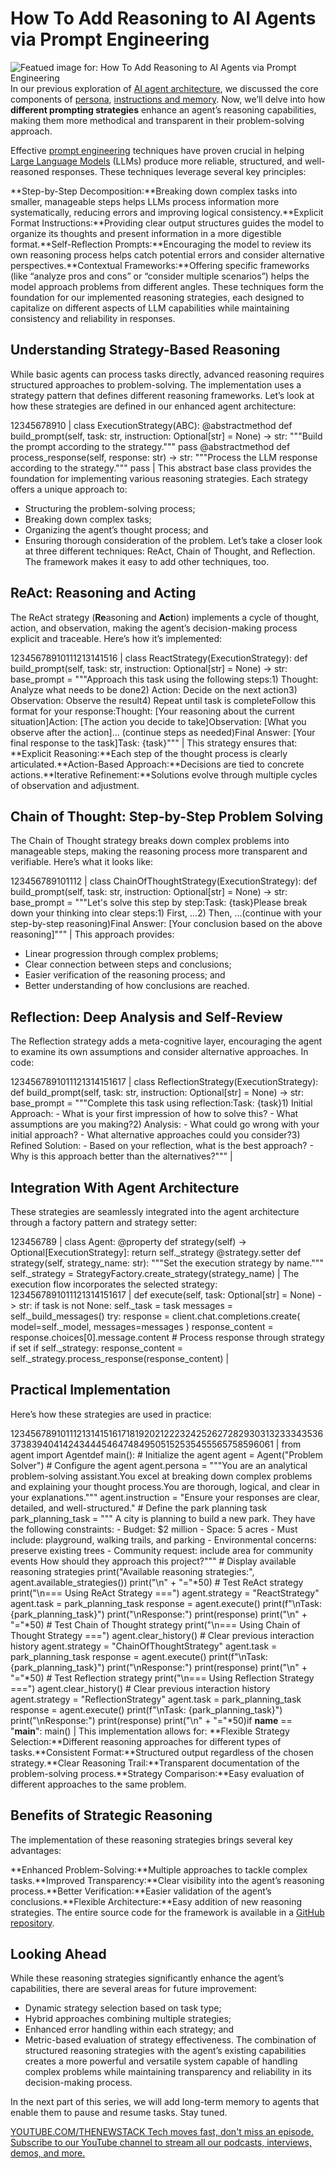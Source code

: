 # How To Add Reasoning to AI Agents via Prompt Engineering
![Featued image for: How To Add Reasoning to AI Agents via Prompt Engineering](https://cdn.thenewstack.io/media/2024/11/ae12f2fb-steve-johnson-n495vfcie4y-unsplashb-1024x576.jpg)
In our previous exploration of [AI agent architecture](https://thenewstack.io/ai-agents-a-comprehensive-introduction-for-developers/), we discussed the core components of [persona](https://thenewstack.io/how-to-define-an-ai-agent-persona-by-tweaking-llm-prompts/), [instructions and memory](https://thenewstack.io/enhancing-ai-agents-adding-instructions-tasks-and-memory/). Now, we’ll delve into how **different prompting strategies** enhance an agent’s reasoning capabilities, making them more methodical and transparent in their problem-solving approach.

Effective [prompt engineering](https://thenewstack.io/prompt-engineering-get-llms-to-generate-the-content-you-want/) techniques have proven crucial in helping [Large Language Models](https://thenewstack.io/llm/) (LLMs) produce more reliable, structured, and well-reasoned responses. These techniques leverage several key principles:

**Step-by-Step Decomposition:**Breaking down complex tasks into smaller, manageable steps helps LLMs process information more systematically, reducing errors and improving logical consistency.**Explicit Format Instructions:**Providing clear output structures guides the model to organize its thoughts and present information in a more digestible format.**Self-Reflection Prompts:**Encouraging the model to review its own reasoning process helps catch potential errors and consider alternative perspectives.**Contextual Frameworks:**Offering specific frameworks (like “analyze pros and cons” or “consider multiple scenarios”) helps the model approach problems from different angles.
These techniques form the foundation for our implemented reasoning strategies, each designed to capitalize on different aspects of LLM capabilities while maintaining consistency and reliability in responses.

## Understanding Strategy-Based Reasoning
While basic agents can process tasks directly, advanced reasoning requires structured approaches to problem-solving. The implementation uses a strategy pattern that defines different reasoning frameworks. Let’s look at how these strategies are defined in our enhanced agent architecture:

12345678910 |
class ExecutionStrategy(ABC): @abstractmethod def build_prompt(self, task: str, instruction: Optional[str] = None) -> str: """Build the prompt according to the strategy.""" pass @abstractmethod def process_response(self, response: str) -> str: """Process the LLM response according to the strategy.""" pass |
This abstract base class provides the foundation for implementing various reasoning strategies. Each strategy offers a unique approach to:
- Structuring the problem-solving process;
- Breaking down complex tasks;
- Organizing the agent’s thought process; and
- Ensuring thorough consideration of the problem.
Let’s take a closer look at three different techniques: ReAct, Chain of Thought, and Reflection. The framework makes it easy to add other techniques, too.

## ReAct: Reasoning and Acting
The ReAct strategy (**Re**asoning and **Act**ion) implements a cycle of thought, action, and observation, making the agent’s decision-making process explicit and traceable. Here’s how it’s implemented:

12345678910111213141516 |
class ReactStrategy(ExecutionStrategy): def build_prompt(self, task: str, instruction: Optional[str] = None) -> str: base_prompt = """Approach this task using the following steps:1) Thought: Analyze what needs to be done2) Action: Decide on the next action3) Observation: Observe the result4) Repeat until task is completeFollow this format for your response:Thought: [Your reasoning about the current situation]Action: [The action you decide to take]Observation: [What you observe after the action]... (continue steps as needed)Final Answer: [Your final response to the task]Task: {task}""" |
This strategy ensures that:
**Explicit Reasoning:**Each step of the thought process is clearly articulated.**Action-Based Approach:**Decisions are tied to concrete actions.**Iterative Refinement:**Solutions evolve through multiple cycles of observation and adjustment.
## Chain of Thought: Step-by-Step Problem Solving
The Chain of Thought strategy breaks down complex problems into manageable steps, making the reasoning process more transparent and verifiable. Here’s what it looks like:

123456789101112 |
class ChainOfThoughtStrategy(ExecutionStrategy): def build_prompt(self, task: str, instruction: Optional[str] = None) -> str: base_prompt = """Let's solve this step by step:Task: {task}Please break down your thinking into clear steps:1) First, ...2) Then, ...(continue with your step-by-step reasoning)Final Answer: [Your conclusion based on the above reasoning]""" |
This approach provides:
- Linear progression through complex problems;
- Clear connection between steps and conclusions;
- Easier verification of the reasoning process; and
- Better understanding of how conclusions are reached.
## Reflection: Deep Analysis and Self-Review
The Reflection strategy adds a meta-cognitive layer, encouraging the agent to examine its own assumptions and consider alternative approaches. In code:

1234567891011121314151617 |
class ReflectionStrategy(ExecutionStrategy): def build_prompt(self, task: str, instruction: Optional[str] = None) -> str: base_prompt = """Complete this task using reflection:Task: {task}1) Initial Approach: - What is your first impression of how to solve this? - What assumptions are you making?2) Analysis: - What could go wrong with your initial approach? - What alternative approaches could you consider?3) Refined Solution: - Based on your reflection, what is the best approach? - Why is this approach better than the alternatives?""" |
## Integration With Agent Architecture
These strategies are seamlessly integrated into the agent architecture through a factory pattern and strategy setter:

123456789 |
class Agent: @property def strategy(self) -> Optional[ExecutionStrategy]: return self._strategy @strategy.setter def strategy(self, strategy_name: str): """Set the execution strategy by name.""" self._strategy = StrategyFactory.create_strategy(strategy_name) |
The execution flow incorporates the selected strategy:
1234567891011121314151617 |
def execute(self, task: Optional[str] = None) -> str: if task is not None: self._task = task messages = self._build_messages() try: response = client.chat.completions.create( model=self._model, messages=messages ) response_content = response.choices[0].message.content # Process response through strategy if set if self._strategy: response_content = self._strategy.process_response(response_content) |
## Practical Implementation
Here’s how these strategies are used in practice:

12345678910111213141516171819202122232425262728293031323334353637383940414243444546474849505152535455565758596061 |
from agent import Agentdef main(): # Initialize the agent agent = Agent("Problem Solver") # Configure the agent agent.persona = """You are an analytical problem-solving assistant.You excel at breaking down complex problems and explaining your thought process.You are thorough, logical, and clear in your explanations.""" agent.instruction = "Ensure your responses are clear, detailed, and well-structured." # Define the park planning task park_planning_task = """ A city is planning to build a new park. They have the following constraints: - Budget: $2 million - Space: 5 acres - Must include: playground, walking trails, and parking - Environmental concerns: preserve existing trees - Community request: include area for community events How should they approach this project?""" # Display available reasoning strategies print("Available reasoning strategies:", agent.available_strategies()) print("\n" + "="*50) # Test ReAct strategy print("\n=== Using ReAct Strategy ===") agent.strategy = "ReactStrategy" agent.task = park_planning_task response = agent.execute() print(f"\nTask: {park_planning_task}") print("\nResponse:") print(response) print("\n" + "="*50) # Test Chain of Thought strategy print("\n=== Using Chain of Thought Strategy ===") agent.clear_history() # Clear previous interaction history agent.strategy = "ChainOfThoughtStrategy" agent.task = park_planning_task response = agent.execute() print(f"\nTask: {park_planning_task}") print("\nResponse:") print(response) print("\n" + "="*50) # Test Reflection strategy print("\n=== Using Reflection Strategy ===") agent.clear_history() # Clear previous interaction history agent.strategy = "ReflectionStrategy" agent.task = park_planning_task response = agent.execute() print(f"\nTask: {park_planning_task}") print("\nResponse:") print(response) print("\n" + "="*50)if __name__ == "__main__": main() |
This implementation allows for:
**Flexible Strategy Selection:**Different reasoning approaches for different types of tasks.**Consistent Format:**Structured output regardless of the chosen strategy.**Clear Reasoning Trail:**Transparent documentation of the problem-solving process.**Strategy Comparison:**Easy evaluation of different approaches to the same problem.
## Benefits of Strategic Reasoning
The implementation of these reasoning strategies brings several key advantages:

**Enhanced Problem-Solving:**Multiple approaches to tackle complex tasks.**Improved Transparency:**Clear visibility into the agent’s reasoning process.**Better Verification:**Easier validation of the agent’s conclusions.**Flexible Architecture:**Easy addition of new reasoning strategies.
The entire source code for the framework is available in a [GitHub repository](https://github.com/janakiramm/agent-framework).

## Looking Ahead
While these reasoning strategies significantly enhance the agent’s capabilities, there are several areas for future improvement:

- Dynamic strategy selection based on task type;
- Hybrid approaches combining multiple strategies;
- Enhanced error handling within each strategy; and
- Metric-based evaluation of strategy effectiveness.
The combination of structured reasoning strategies with the agent’s existing capabilities creates a more powerful and versatile system capable of handling complex problems while maintaining transparency and reliability in its decision-making process.

In the next part of this series, we will add long-term memory to agents that enable them to pause and resume tasks. Stay tuned.

[
YOUTUBE.COM/THENEWSTACK
Tech moves fast, don't miss an episode. Subscribe to our YouTube
channel to stream all our podcasts, interviews, demos, and more.
](https://youtube.com/thenewstack?sub_confirmation=1)